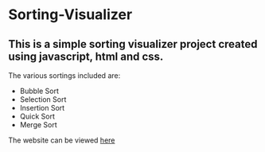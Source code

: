 # Sorting-Visualizer
## This is a simple sorting visualizer project created using javascript, html and css.
 The various sortings included are:
- Bubble Sort 
- Selection Sort
- Insertion Sort
- Quick Sort
- Merge Sort

The website can be viewed [here]( https://vivek122000.github.io/Sorting-Visualizer/)
